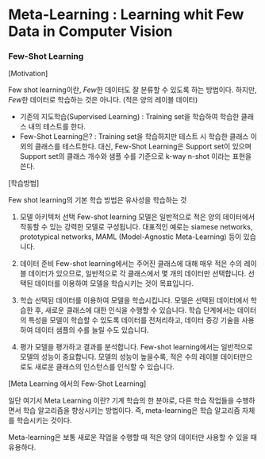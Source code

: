 # Meta-Learning : Learning whit **Few Data** in Computer Vision
### Few-Shot Learning

  [Motivation]
  
  Few shot learning이란, *Few*한 데이터도 잘 분류할 수 있도록 하는 방법이다.
  하지만, *Few*한 데이터로 학습하는 것은 아니다. (적은 양의 레이블 데이터)
  
  - 기존의 지도학습(Supervised Learning) :
    Training set을 학습하여 학습한 클래스 내의 테스트를 한다.    
  - Few-Shot Learning은? :
    Training set을 학습하지만 테스트 시 학습한 클래스 이외의 클래스를 테스트한다. 
    대신, Few-Shot Learning은 Support set이 있으며 Support set의 클래스 개수와 샘플 수를 기준으로 k-way n-shot 이라는 표현을 쓴다.
    
  [학습방법]
  
  Few shot learning의 기본 학습 방법은 유사성을 학습하는 것
  
  1. 모델 아키텍처 선택
      Few-shot learning 모델은 일반적으로 적은 양의 데이터에서 작동할 수 있는 강력한 모델로 구성됩니다. 
      대표적인 예로는 siamese networks, prototypical networks, MAML (Model-Agnostic Meta-Learning) 등이 있습니다.
      
  2. 데이터 준비
    Few-shot learning에서는 주어진 클래스에 대해 매우 적은 수의 레이블 데이터가 있으므로, 일반적으로 각 클래스에서 몇 개의 데이터만 선택합니다. 
    선택된 데이터를 이용하여 모델을 학습시키는 것이 목표입니다.
    
  3. 학습
    선택된 데이터를 이용하여 모델을 학습시킵니다. 모델은 선택된 데이터에서 학습한 후, 새로운 클래스에 대한 인식을 수행할 수 있습니다. 
    학습 단계에서는 데이터의 특성을 모델이 학습할 수 있도록 데이터를 전처리하고, 데이터 증강 기술을 사용하여 데이터 샘플의 수를 늘릴 수도 있습니다. 
    
  4. 평가
    모델을 평가하고 결과를 분석합니다. Few-shot learning에서는 일반적으로 모델의 성능이 중요합니다. 
    모델의 성능이 높을수록, 적은 수의 레이블 데이터만으로도 새로운 클래스의 인스턴스를 인식할 수 있습니다.

  [Meta Learning 에서의 Few-Shot Learning]
  
 
  일단 여기서 Meta Learning 이란? 기계 학습의 한 분야로, 다른 학습 작업들을 수행하면서 학습 알고리즘을 향상시키는 방법이다.
  즉, meta-learning은 학습 알고리즘 자체를 학습시키는 것이다.

  Meta-learning은 보통 새로운 작업을 수행할 때 적은 양의 데이터만 사용할 수 있을 때 유용하다.
